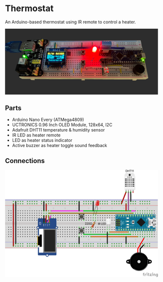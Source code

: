 # Thermostat

An Arduino-based thermostat using IR remote to control a heater.

![](docs/photo.jpg)

## Parts

* Arduino Nano Every (ATMega4809)
* UCTRONICS 0.96 Inch OLED Module, 128x64, I2C
* Adafruit DHT11 temperature & humidity sensor
* IR LED as heater remote
* LED as heater status indicator
* Active buzzer as heater toggle sound feedback

## Connections

![](docs/connections.png)
